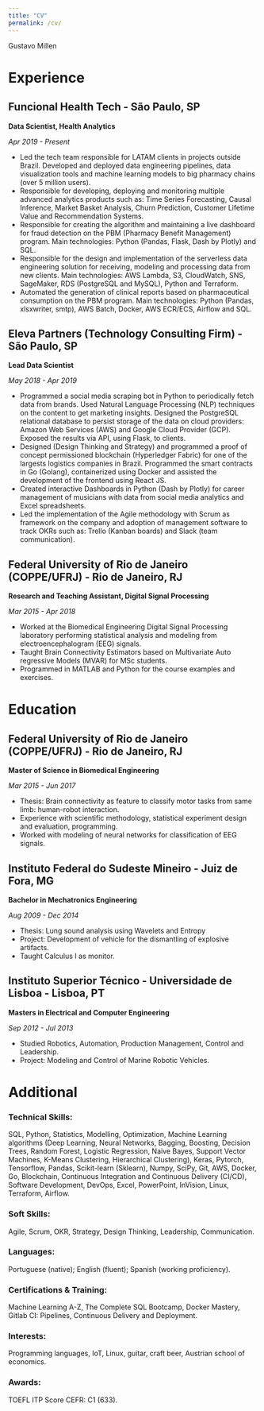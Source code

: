 ```yaml
---
title: "CV"
permalink: /cv/
---
```


Gustavo Millen

# Experience

## Funcional Health Tech - São Paulo, SP

**Data Scientist, Health Analytics**

_Apr 2019 - Present_

- Led the tech team responsible for LATAM clients in projects outside Brazil. Developed and deployed data engineering pipelines, data visualization tools and machine learning models to big pharmacy chains (over 5 million users).
- Responsible for developing, deploying and monitoring multiple advanced analytics products such as: Time Series Forecasting, Causal Inference, Market Basket Analysis, Churn Prediction, Customer Lifetime Value and Recommendation Systems.
- Responsible for creating the algorithm and maintaining a live dashboard for fraud detection on the PBM (Pharmacy Benefit Management) program. Main technologies: Python (Pandas, Flask, Dash by Plotly) and SQL.
- Responsible for the design and implementation of the serverless data engineering solution for receiving, modeling and processing data from new clients. Main technologies: AWS Lambda, S3, CloudWatch, SNS, SageMaker, RDS (PostgreSQL and MySQL), Python and Terraform.
- Automated the generation of clinical reports based on pharmaceutical consumption on the PBM program. Main technologies: Python (Pandas, xlsxwriter, smtp), AWS Batch, Docker, AWS ECR/ECS, Airflow and SQL.

## Eleva Partners (Technology Consulting Firm) - São Paulo, SP

**Lead Data Scientist**	

_May 2018 - Apr 2019_

- Programmed a social media scraping bot in Python to periodically fetch data from brands. Used Natural Language Processing (NLP) techniques on the content to get marketing insights. Designed the PostgreSQL relational database to persist storage of the data on cloud providers: Amazon Web Services (AWS) and Google Cloud Provider (GCP). Exposed the results via API, using Flask, to clients.
- Designed (Design Thinking and Strategy) and programmed a proof of concept permissioned blockchain (Hyperledger Fabric) for one of the largests logistics companies in Brazil. Programmed the smart contracts in Go (Golang), containerized using Docker and assisted the development of the frontend using React JS.
- Created interactive Dashboards in Python (Dash by Plotly) for career management of musicians with data from social media analytics and Excel spreadsheets.
- Led the implementation of the Agile methodology with Scrum as framework on the company and adoption of management software to track OKRs such as: Trello (Kanban boards) and Slack (team communication).

## Federal University of Rio de Janeiro (COPPE/UFRJ) - Rio de Janeiro, RJ

**Research and Teaching Assistant, Digital Signal Processing**

_Mar 2015 - Apr 2018_

- Worked at the Biomedical Engineering Digital Signal Processing laboratory performing statistical analysis and modeling from electroencephalogram (EEG) signals.
- Taught Brain Connectivity Estimators based on Multivariate Auto regressive Models (MVAR) for MSc students.
- Programmed in MATLAB and Python for the course examples and exercises.

# Education	

## Federal University of Rio de Janeiro (COPPE/UFRJ) - Rio de Janeiro, RJ

**Master of Science in Biomedical Engineering**

_Mar 2015 - Jun 2017_

- Thesis: Brain connectivity as feature to classify motor tasks from same limb: human-robot interaction.
- Experience with scientific methodology, statistical experiment design and evaluation, programming.
- Worked with modeling of neural networks for classification of EEG signals.

## Instituto Federal do Sudeste Mineiro - Juiz de Fora, MG

**Bachelor in Mechatronics Engineering**

_Aug 2009 - Dec 2014_

- Thesis: Lung sound analysis using Wavelets and Entropy
- Project: Development of vehicle for the dismantling of explosive artifacts.
- Taught Calculus I as monitor.

## Instituto Superior Técnico - Universidade de Lisboa - Lisboa, PT

**Masters in Electrical and Computer Engineering**

_Sep 2012 - Jul 2013_

- Studied Robotics, Automation, Production Management, Control and Leadership.
- Project: Modeling and Control of Marine Robotic Vehicles.

# Additional	

### Technical Skills: 
SQL, Python, Statistics, Modelling, Optimization, Machine Learning algorithms (Deep Learning, Neural Networks, Bagging, Boosting, Decision Trees, Random Forest, Logistic Regression, Naive Bayes, Support Vector Machines, K-Means Clustering, Hierarchical Clustering), Keras, Pytorch, Tensorflow, Pandas, Scikit-learn (Sklearn), Numpy, SciPy, Git, AWS, Docker, Go, Blockchain, Continuous Integration and Continuous Delivery (CI/CD), Software Development, DevOps, Excel, PowerPoint, InVision, Linux, Terraform, Airflow.
### Soft Skills: 
Agile, Scrum, OKR, Strategy, Design Thinking, Leadership, Communication.
### Languages: 
Portuguese (native); English (fluent); Spanish (working proficiency).
### Certifications & Training: 
Machine Learning A-Z, The Complete SQL Bootcamp, Docker Mastery, Gitlab CI: Pipelines, Continuous Delivery and Deployment.
### Interests: 
Programming languages, IoT, Linux, guitar, craft beer, Austrian school of economics.
### Awards: 
TOEFL ITP Score CEFR: C1 (633).